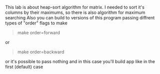 This lab is about heap-sort algorithm for matrix.
I needed to sort it's columns by their maximums, so there is also algorithm for maximum searching
Also you can build to versions of this program passing diffrent types of "order" flags to make
> make order=forward

or
> make order=backward

or it's possible to pass nothing and in this case you'll build app like in the first (default) case
